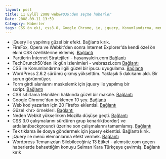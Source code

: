 ```yaml
---
layout: post
title: 11 Eylül 2008 web&#039;den seçme haberler
Date: 2008-09-11 13:59
Category: Haberler
tags: CSS ön eki, css3.0, Google Chrome, ie, jquery, Konumlandırma, menü, upload, WordPress
---
```


-   jQuery ile yapılmış güzel bir efekt. Bağlantı kırık.
-   FireFox, Opera ve Webkit'den sonra Internet Explorer'da kendi özel
    ön ekini CSS özelliklerine eklemiş. [Bağlantı][1]
-   Partilerin İnternet Stratejileri - hasanyalcin.com [Bağlantı][2]
-   TechCrunch50′den ilk gün izlenimleri - webrazzi.com [Bağlantı][3]
-   CSS ile Konumlandırma ilgili güzel bir ipucu
    uyugulama. [Bağlantı][4]
-   WordPress 2.6.2 sürümü çıkmış yükselttim. Yaklaşık 5 dakikamı aldı.
    Bir sorun görünmüyor.
-   Form girdi alanlarını maskelemk için jquery ile yapılmış bir
    script. [Bağlantı][5]
-   CSS sıfırlama teknikleri hakkında güzel bir makale. [Bağlantı][6]
-   Google Chrome'dan beklenen 10 şey. [Bağlantı][7]
-   Web kod yazarları için 20 Firefox eklentisi. [Bağlantı][8]
-   Güzel <hr\> örnekleri. [Bağlantı][9]
-   Neden Webkit yükselirken Mozilla düşüşe geçti. [Bağlantı][10]
-   CSS 3.0 çalışmalarını sürdüren grup kenarlık(border) ve
    ardalan(background) üzerine son çalışmalarını tamamlamış.
    [Bağlantı][11] 
-   Tek tıklama ile dosya göndermek için jquery eklentisi. Bağlantı kırık.
-   jQuery ile menü elemanlarına efekt vermek. [Bağlantı][13] 
-   Wordpress Temanızdan Silebileceğiniz 13 Etiket - alemsite.com geçen
    haberlerde bahsettiğim konuyu Selman Kara Türkçeye çevirmiş. Bağlantı kırık

  [1]: http://blogs.msdn.com/ie/archive/2008/09/08/microsoft-css-vendor-extensions.aspx
    "ie 8"
  [2]: http://www.hasanyalcin.com/partilerin-internet-stratejileri/
    "partilerini nternet sayfası"
  [3]: http://www.webrazzi.com/2008/09/09/techcrunch-50den-ilk-gun-izlenimleri/
    "TechCruch"
  [4]: http://greg-wood.co.uk/blog/article/a-nice-little-css-positioning-technique
    "css - p"
  [5]: http://digitalbush.com/projects/masked-input-plugin/
    "form girdi maskeleme"
  [6]: http://perishablepress.com/press/2007/10/23/a-killer-collection-of-global-css-reset-styles/
    "css sıfırlama"
  [7]: http://news.cnet.com/8301-17939_109-10033296-2.html?tag=TOCcarouselArea.0
    "Google Chrome"
  [8]: http://www.noupe.com/tools/20-firefox-add-ons-to-enhance-your-web-development.html
    "Firefox ekelentileri"
  [9]: http://www.smashingmagazine.com/2008/09/09/the-hr-contest-results-download-your-fresh-hr-line-now/
    "hr"
  [10]: http://arstechnica.com/articles/paedia/mozilla-committed-to-gecko.ars
    "webkit - mozilla"
  [11]: http://www.w3.org/blog/CSS/2008/09/10/css3_backgrounds_and_borders_working_dra
  [13]: http://www.tyssendesign.com.au/articles/animated-navigation-items-using-jquery/
    "jQuery menü efektli"

